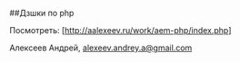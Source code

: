 ##Дзшки по php

Посмотреть: [http://aalexeev.ru/work/aem-php/index.php]




Алексеев Андрей,
alexeev.andrey.a@gmail.com